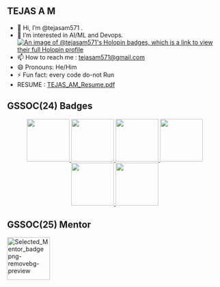 ## TEJAS A M
- 👋 Hi, I’m @tejasam571 .
- 👀 I’m interested in AI/ML and Devops.
 [![An image of @tejasam571's Holopin badges, which is a link to view their full Holopin profile](https://holopin.me/tejasam571)](https://holopin.io/@tejasam571)
- 📫 How to reach me : tejasam571@gmail.com
- 😄 Pronouns: He/Him
- ⚡ Fun fact: every code do-not Run
-  RESUME : [TEJAS_AM_Resume.pdf](https://github.com/user-attachments/files/17681243/TEJAS_AM_Resume.pdf)

## GSSOC(24) Badges 
<div style='display:flex; align-items:center; gap: 10px;' align='center'><a href="https://gssoc.girlscript.tech/leaderboard">
<img src="https://raw.githubusercontent.com/GSSoC24/Postman-Challenge/main/docs/assets/Postman%20White.png" width="100px" height="100px" />
  <img src="https://raw.githubusercontent.com/GSSoC24/Postman-Challenge/main/docs/assets/1.png" width="100px" height="100px" />
  <img src="https://raw.githubusercontent.com/GSSoC24/Postman-Challenge/main/docs/assets/2.png" width="100px" height="100px" />
  <img src="https://raw.githubusercontent.com/GSSoC24/Postman-Challenge/main/docs/assets/3.png" width="100px" height="100px" />
  <img src="https://raw.githubusercontent.com/GSSoC24/Postman-Challenge/main/docs/assets/4.png" width="100px" height="100px" />
  <img src="https://raw.githubusercontent.com/GSSoC24/Postman-Challenge/main/docs/assets/5.png" width="100px" height="100px" />
  </a>
</div>

## GSSOC(25) Mentor 
<img width="100" height="100" alt="Selected_Mentor_badge png-removebg-preview" src="https://github.com/user-attachments/assets/76aac62c-43b6-4521-b9f4-f614f9c4abfa" />










<!---
tejasam571/tejasam571 is a ✨ special ✨ repository because its `README.md` (this file) appears on your GitHub profile.
You can click the Preview link to take a look at your changes.
--->
